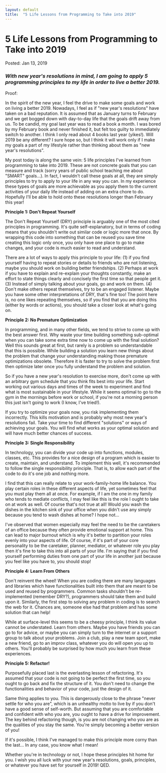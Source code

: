 ```yaml
---
layout: default
title:  "5 Life Lessons from Programming to Take into 2019"
---
```

<h1>5 Life Lessons from Programming to Take into 2019</h1>
<span class="post-meta">Posted: Jan 13, 2019</span>
<h3><i>With new year's resolutions in mind, I am going to apply 5 programming principles to my life in order to live a better 2019.</i></h3>

Proof:

In the spirit of the new year, I feel the drive to make some goals and work on living a better 2019. Nowadays, I feel as if "new year's resolutions" have taken on a bad reputation. It is assumed that as January turns to February and we get bogged down with day-to-day life that the goals drift away from us. To be candid, my goal last year was to read a book a month. I was bored by my February book and never finished it, but felt too guilty to immediately switch to another. I think I only read about 4 books last year (yikes!). Will 2019 be any different? I sure hope so, but I think it will work only if I make my goals a part of my lifestyle rather than thinking about them as "new year's resolutions".

My post today is along the same vein: 5 life principles I've learned from programming to take into 2019. These are not concrete goals that you can measure and track (sorry years of public school teaching me about "SMART" goals...). In fact, I wouldn't call these goals at all, they are simply principles to try to apply to your life in any way you can. In my experience these types of goals are more achievable as you apply them to the current activities of your daily life instead of adding on an extra chore to do. Hopefully I'll be able to hold onto these resolutions longer than February this year!

<strong>Principle 1: Don't Repeat Yourself</strong>

The Don't Repeat Yourself (DRY) principle is arguably one of the most cited principles in programming. It's quite self-explanatory, but in terms of coding means that you shouldn't write out similar code or logic more that once. By wrapping this code into something that can be reused you save time creating this logic only once, you only have one place to go to make changes, and your code is much easier to read and understand.

There are a lot of ways to apply this principle to your life: (1) if you find yourself having to repeat stories or details to friends who are not listening, maybe you should work on building better friendships. (2) Perhaps at work if you have to explain and re-explain your thoughts constantly, make an effort to state things clearly and concisely the first time so that people get it. (3) Instead of simply talking about your goals, go and work on them. (4) Don't make others repeat themselves, try to be an engaged listener. Maybe you have some other interpretations of DRY, that's fine too! The point here is, no one likes repeating themselves, so if you find that you are doing this (either by words or actions), you should take a closer look at what's going on.

<strong>Principle 2: No Premature Optimization</strong>

In programming, and in many other fields, we tend to strive to come up with the best answer first. Why waste your time building something sub-optimal when you can take some extra time now to come up with the final solution? Well this sounds great at first, but rarely is a problem so understandable that this is possible. While building a solution you learn new things about the problem that change your understanding making those premature optimizations obsolete. Therefore it is faster to try to solve the problem first then optimize later once you fully understand the problem and solution.

So if you have a new year's resolution to exercise more, don't come up with an arbitrary gym schedule that you think fits best into your life. Start working out various days and times of the week to experiment and find what is most sustainable in your lifestyle. While it seems optimal to go to the gym in the mornings before work or school, if you're not a morning person this just isn't going to work (I know, I've tried!).

If you try to optimize your goals now, you risk implementing them incorrectly. This kills motivation and is probably why most new year's resolutions fail. Take your time to find different "solutions" or ways of achieving your goals. You will find what works as your optimal solution and will have much better chances of success.

<strong>Principle 3: Single Responsibility</strong>

In technology, you can divide your code up into functions, modules, classes, etc. This provides for a nice design of a program which is easier to create, maintain, and understand. To implement this well, it's recommended to follow the single responsibility principle. That is, to allow each part of the code to do it's one job and nothing more.

I find that this can really relate to your work-family-home life balance. You play certain roles in these different aspects of life, yet sometimes feel that you must play them all at once. For example, if I am the one in my family who tends to mediate conflicts, I may feel like this is the role I ought to take on at work as well. Of course that's not true at all! Would you wash the dishes in the kitchen sink of your office when you didn't use any simply because you tend to wash dishes at home? I hope not...

I've observed that women especially may feel the need to be the caretakers of an office because they often provide emotional support at home. This can lead to major burnout which is why it's better to partition your roles evenly into your aspects of life. Of course, if it's part of your core personality to be the caretaker, planner, mediator, or whatever role you play then it's fine to take this into all parts of your life. I'm saying that if you find yourself performing duties from one part of your life in another just because you feel like you have to, you should stop!

<strong>Principle 4: Learn From Others</strong>

Don't reinvent the wheel! When you are coding there are many languages and libraries which have functionalities built into them that are meant to be used and reused by programmers. Common tasks shouldn't be re-implemented (remember DRY?), programmers should take them and build upon it. Similarly, the first step to solving any problem in coding is to search the web for it. Chances are, someone else had that problem and has some solution that can help!

While at surface-level this seems to be a cheesy principle, I think its value cannot be understated. Learn from others. Maybe you have friends you can go to for advice, or maybe you can simply turn to the internet or a support group to talk about your problems. Join a club, play a new team sport, make a new friend, go to an improv class, whatever you do will open you up to others. You'll probably be surprised by how much you learn from these experiences.

<strong>Principle 5: Refactor!</strong>

Purposefully placed last is the everlasting lesson of refactoring. It's assumed that your code is not going to be perfect the first time, so you ought to go back and fix the structure of it. You don't need to change the functionalities and behavior of your code, just the design of it.

Same thing applies to you. This is dangerously close to the phrase "never settle for who you are", which is an unhealthy motto to live by if you don't have a good sense of self-worth. But assuming that you are comfortable and confident with who you are, you ought to have a drive for improvement. The key behind refactoring though, is you are not changing who you are as the qualities of you stay the same. You're simply becoming a better version of you!

If it's possible, I think I've managed to make this principle more corny than the last... In any case, you know what I mean!

Whether you're in technology or not, I hope these principles hit home for you. I wish you all luck with your new year's resolutions, goals, principles, or whatever you have set for yourself in 2019! QED.
